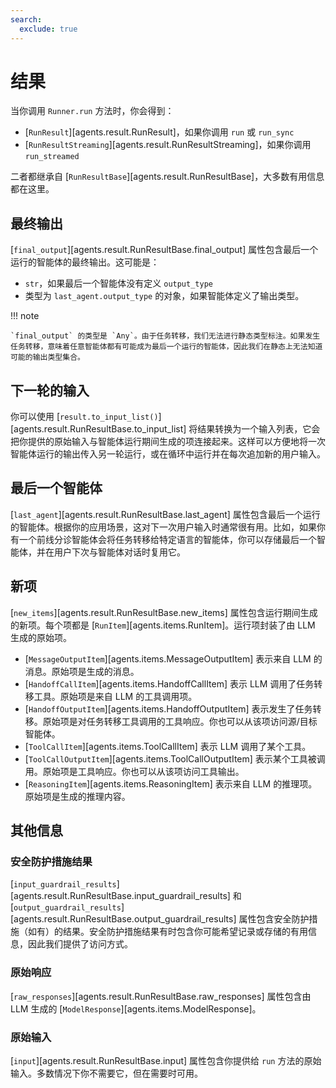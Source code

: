 ```yaml
---
search:
  exclude: true
---
```

# 结果

当你调用 `Runner.run` 方法时，你会得到：

- [`RunResult`][agents.result.RunResult]，如果你调用 `run` 或 `run_sync`
- [`RunResultStreaming`][agents.result.RunResultStreaming]，如果你调用 `run_streamed`

二者都继承自 [`RunResultBase`][agents.result.RunResultBase]，大多数有用信息都在这里。

## 最终输出

[`final_output`][agents.result.RunResultBase.final_output] 属性包含最后一个运行的智能体的最终输出。这可能是：

- `str`，如果最后一个智能体没有定义 `output_type`
- 类型为 `last_agent.output_type` 的对象，如果智能体定义了输出类型。

!!! note

    `final_output` 的类型是 `Any`。由于任务转移，我们无法进行静态类型标注。如果发生任务转移，意味着任意智能体都有可能成为最后一个运行的智能体，因此我们在静态上无法知道可能的输出类型集合。

## 下一轮的输入

你可以使用 [`result.to_input_list()`][agents.result.RunResultBase.to_input_list] 将结果转换为一个输入列表，它会把你提供的原始输入与智能体运行期间生成的项连接起来。这样可以方便地将一次智能体运行的输出传入另一轮运行，或在循环中运行并在每次追加新的用户输入。

## 最后一个智能体

[`last_agent`][agents.result.RunResultBase.last_agent] 属性包含最后一个运行的智能体。根据你的应用场景，这对下一次用户输入时通常很有用。比如，如果你有一个前线分诊智能体会将任务转移给特定语言的智能体，你可以存储最后一个智能体，并在用户下次与智能体对话时复用它。

## 新项

[`new_items`][agents.result.RunResultBase.new_items] 属性包含运行期间生成的新项。每个项都是 [`RunItem`][agents.items.RunItem]。运行项封装了由 LLM 生成的原始项。

- [`MessageOutputItem`][agents.items.MessageOutputItem] 表示来自 LLM 的消息。原始项是生成的消息。
- [`HandoffCallItem`][agents.items.HandoffCallItem] 表示 LLM 调用了任务转移工具。原始项是来自 LLM 的工具调用项。
- [`HandoffOutputItem`][agents.items.HandoffOutputItem] 表示发生了任务转移。原始项是对任务转移工具调用的工具响应。你也可以从该项访问源/目标智能体。
- [`ToolCallItem`][agents.items.ToolCallItem] 表示 LLM 调用了某个工具。
- [`ToolCallOutputItem`][agents.items.ToolCallOutputItem] 表示某个工具被调用。原始项是工具响应。你也可以从该项访问工具输出。
- [`ReasoningItem`][agents.items.ReasoningItem] 表示来自 LLM 的推理项。原始项是生成的推理内容。

## 其他信息

### 安全防护措施结果

[`input_guardrail_results`][agents.result.RunResultBase.input_guardrail_results] 和 [`output_guardrail_results`][agents.result.RunResultBase.output_guardrail_results] 属性包含安全防护措施（如有）的结果。安全防护措施结果有时包含你可能希望记录或存储的有用信息，因此我们提供了访问方式。

### 原始响应

[`raw_responses`][agents.result.RunResultBase.raw_responses] 属性包含由 LLM 生成的 [`ModelResponse`][agents.items.ModelResponse]。

### 原始输入

[`input`][agents.result.RunResultBase.input] 属性包含你提供给 `run` 方法的原始输入。多数情况下你不需要它，但在需要时可用。